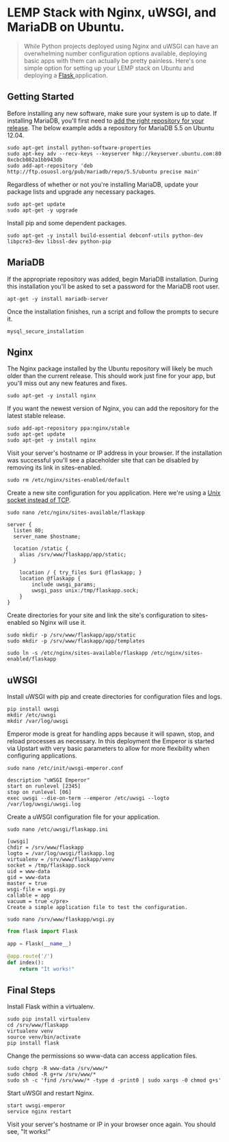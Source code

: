# LEMP Stack with Nginx, uWSGI, and MariaDB on Ubuntu.

>While Python projects deployed using Nginx and uWSGI can have an overwhelming number configuration options available, deploying basic apps with them can actually be pretty painless. Here's one simple option for setting up your LEMP stack on Ubuntu and deploying a [Flask ](http://flask.pocoo.org/)application.

## Getting Started

Before installing any new software, make sure your system is up to date. If installing MariaDB, you'll first need to [add the right repository for your release](https://downloads.mariadb.org/mariadb/repositories). The below example adds a repository for MariaDB 5.5 on Ubuntu 12.04.

```shell
sudo apt-get install python-software-properties
sudo apt-key adv --recv-keys --keyserver hkp://keyserver.ubuntu.com:80 0xcbcb082a1bb943db
sudo add-apt-repository 'deb http://ftp.osuosl.org/pub/mariadb/repo/5.5/ubuntu precise main'
```

Regardless of whether or not you're installing MariaDB, update your package lists and upgrade any necessary packages.

```shell
sudo apt-get update
sudo apt-get -y upgrade
```

Install pip and some dependent packages.

```shell
sudo apt-get -y install build-essential debconf-utils python-dev libpcre3-dev libssl-dev python-pip
```

## MariaDB

If the appropriate repository was added, begin MariaDB installation. During this installation you'll be asked to set a password for the MariaDB root user.

```shell
apt-get -y install mariadb-server
```

Once the installation finishes, run a script and follow the prompts to secure it.

```shell
mysql_secure_installation
```
## Nginx

The Nginx package installed by the Ubuntu repository will likely be much older than the current release. This should work just fine for your app, but you'll miss out any new features and fixes.

```shell
sudo apt-get -y install nginx
```

If you want the newest version of Nginx, you can add the repository for the latest stable release.

```shell
sudo add-apt-repository ppa:nginx/stable
sudo apt-get update
sudo apt-get -y install nginx
```

Visit your server's hostname or IP address in your browser. If the installation was successful you'll see a placeholder site that can be disabled by removing its link in sites-enabled.

```shell
sudo rm /etc/nginx/sites-enabled/default
```

Create a new site configuration for you application. Here we're using a [Unix socket instead of TCP](http://nginx.org/en/docs/http/ngx_http_upstream_module.html).

```shell
sudo nano /etc/nginx/sites-available/flaskapp
```

```shell
server {
  listen 80;
  server_name $hostname;

  location /static {
    alias /srv/www/flaskapp/app/static;
  }

    location / { try_files $uri @flaskapp; }
    location @flaskapp {
        include uwsgi_params;
        uwsgi_pass unix:/tmp/flaskapp.sock;
    }
}
```

Create directories for your site and link the site's configuration to sites-enabled so Nginx will use it.

```shell
sudo mkdir -p /srv/www/flaskapp/app/static
sudo mkdir -p /srv/www/flaskapp/app/templates
```

```shell
sudo ln -s /etc/nginx/sites-available/flaskapp /etc/nginx/sites-enabled/flaskapp
```

## uWSGI

Install uWSGI with pip and create directories for configuration files and logs.

```shell
pip install uwsgi
mkdir /etc/uwsgi
mkdir /var/log/uwsgi
```

Emperor mode is great for handling apps because it will spawn, stop, and reload processes as necessary. In this deployment the Emperor is started via Upstart with very basic parameters to allow for more flexibility when configuring applications.

```shell
sudo nano /etc/init/uwsgi-emperor.conf
```

```shell
description "uWSGI Emperor"
start on runlevel [2345]
stop on runlevel [06]
exec uwsgi --die-on-term --emperor /etc/uwsgi --logto /var/log/uwsgi/uwsgi.log
```

Create a uWSGI configuration file for your application.

```shell
sudo nano /etc/uwsgi/flaskapp.ini
```

```shell
[uwsgi]
chdir = /srv/www/flaskapp
logto = /var/log/uwsgi/flaskapp.log
virtualenv = /srv/www/flaskapp/venv
socket = /tmp/flaskapp.sock
uid = www-data
gid = www-data
master = true
wsgi-file = wsgi.py
callable = app
vacuum = true`</pre>
Create a simple application file to test the configuration.
```

```shell
sudo nano /srv/www/flaskapp/wsgi.py
```

```python
from flask import Flask

app = Flask(__name__)

@app.route('/')
def index():
    return "It works!"
```

## Final Steps

Install Flask within a virtualenv.

```shell
sudo pip install virtualenv
cd /srv/www/flaskapp
virtualenv venv
source venv/bin/activate
pip install flask
```

Change the permissions so www-data can access application files.

```shell
sudo chgrp -R www-data /srv/www/*
sudo chmod -R g+rw /srv/www/*
sudo sh -c 'find /srv/www/* -type d -print0 | sudo xargs -0 chmod g+s'
```

Start uWSGI and restart Nginx.

```shell
start uwsgi-emperor
service nginx restart
```

Visit your server's hostname or IP in your browser once again. You should see, "It works!"
